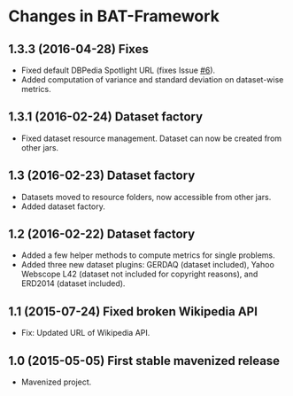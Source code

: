 # Changes in BAT-Framework

## 1.3.3 (2016-04-28) Fixes
- Fixed default DBPedia Spotlight URL (fixes Issue [\#6](https://github.com/marcocor/bat-framework/issues/6)).
- Added computation of variance and standard deviation on dataset-wise metrics.

## 1.3.1 (2016-02-24) Dataset factory
- Fixed dataset resource management. Dataset can now be created from other jars.

## 1.3 (2016-02-23) Dataset factory
- Datasets moved to resource folders, now accessible from other jars.
- Added dataset factory.

## 1.2 (2016-02-22) Dataset factory
- Added a few helper methods to compute metrics for single problems.
- Added three new dataset plugins: GERDAQ (dataset included), Yahoo Webscope L42 (dataset not included for copyright reasons), and ERD2014 (dataset included).

## 1.1 (2015-07-24) Fixed broken Wikipedia API
- Fix: Updated URL of Wikipedia API.

## 1.0 (2015-05-05) First stable mavenized release
- Mavenized project.
